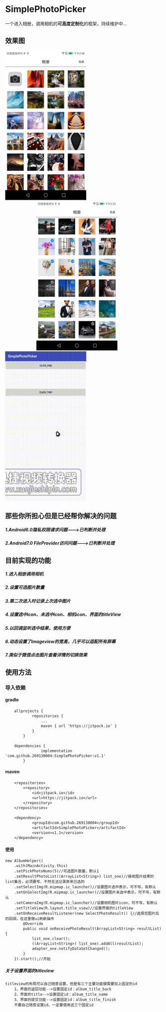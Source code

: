 # SimplePhotoPicker
一个进入相册，调用相机的**可高度定制化**的框架，持续维护中...

效果图
---------------
<div>
<img style="display:inline;"
 src="https://github.com/269138004/SimplePhotoPicker/blob/master/imgs/pic_002.png"
  width="260" height="480"/>
<img style="display:inline; margin-left:100px" 
 src="https://github.com/269138004/SimplePhotoPicker/blob/master/imgs/pic_001.png"
  width="260" height="480"/>
</div>
<div>
<img src="https://github.com/269138004/SimplePhotoPicker/blob/master/imgs/egOne.gif"
  width = "260" height="480"/>
</div>

那些你所担心但是已经帮你解决的问题
------------------------------
##### 1.Android6.0**隐私权限**请求问题--->已判断并处理
##### 2.Android7.0 **FileProvider访问**问题--->已判断并处理

目前实现的功能
--------------
##### 1.进入相册调用相机
##### 2.设置可选图片数量
##### 3.第二次进入时记录上次选中图片
##### 4.设置选中icon、未选中icon、相机icon、界面的titleView
##### 5.以回调监听选中结果，使用方便
##### 6.动态设置了Imageview的宽高，几乎可以适配所有屏幕
##### 7.类似于微信点击图片查看详情的切换效果

使用方法
-------

### 导入依赖

#### gradle

        allprojects {
                repositories {
                    ...
                    maven { url 'https://jitpack.io' }
                }
            }
            
        dependencies {
        	        implementation 'com.github.269138004:SimplePhotoPicker:v1.1'
        	}
        	
#### maven

        <repositories>
            <repository>
                <id>jitpack.io</id>
                <url>https://jitpack.io</url>
            </repository>
        </repositories>
        
	    <dependency>
        	    <groupId>com.github.269138004</groupId>
        	    <artifactId>SimplePhotoPicker</artifactId>
        	    <version>v1.1</version>
        </dependency>
        
#### 使用

    new AlbumHelper()
        .with(MainActivity.this)
        .setPickPhotoNums(5)//可选图片数量，默认1
        .setResultPhotoList((ArrayList<String>) list_one)//接收图片结果的list集合，必须要写，不然无法记录原来已选的
        .setSelectImg(R.mipmap.ic_launcher)//设置图片选中表示，可不写，有默认
        .setUnSelectImg(R.mipmap.ic_launcher)//设置图片未选中表示，可不写，有默认
        .setCameraImg(R.mipmap.ic_launcher)//设置相机图片icon，可不写，有默认
        .setTitleView(R.layout.title_view)//设置界面的titleView
        .setOnReceiveResultListener(new SelectPhotoResult() {//选择完图片后的回调，在这里做ui刷新操作
            @Override
            public void onReceivePhotoResult(ArrayList<String> resultList) {
                list_one.clear();
                ((ArrayList<String>) list_one).addAll(resultList);
                adapter_one.notifyDataSetChanged();
            }
        }).start();//开始
    
    
##### 关于设置界面的titleview
    
    titleview的布局可以自己随意设置，但是有三个主要功能键需要加上固定的id
        1、界面的返回功能-->设置固定id：album_title_back
        2、界面的title-->设置固定id：album_title_name
        3、界面的提交功能-->设置固定id：album_title_finish
        不要自己随意设置id，一定要使用这三个固定id


